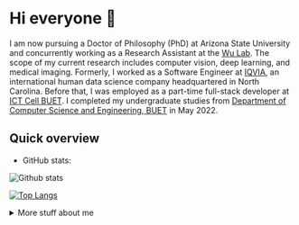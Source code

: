 # Hi everyone :wave:

I am now pursuing a Doctor of Philosophy (PhD) at Arizona State University and concurrently working as a Research Assistant at the  [Wu Lab](https://labs.engineering.asu.edu/wulab/). The scope of my current research includes computer vision, deep learning, and medical imaging. Formerly, I worked as a Software Engineer at [IQVIA](https://www.iqvia.com/), an international human data science company headquartered in North Carolina. Before that, I was employed as a part-time full-stack developer at [ICT Cell BUET](https://www.buet.ac.bd/info/Home/ICTCell). I completed my undergraduate studies from [Department of Computer Science and Engineering, BUET](https://cse.buet.ac.bd/) in May 2022.


## Quick overview
* GitHub stats:  

![Github stats](https://github-readme-stats.vercel.app/api?username=Rafsani&hide=stars,issues,contribs&show_icons=true&theme=radical&count_private=true)

[![Top Langs](https://github-readme-stats.vercel.app/api/top-langs/?username=Rafsani&langs_count=6&hide=html,css&layout=compact&theme=radical&include_all_commits=true)](https://github.com/Rafsani/github-readme-stats)

<details>
<summary>
  More stuff about me
</summary>

 

## What I do

I am currently working on multiple research project which include image segmentation using diffusion models. My research works mainly focus on Computer Vision and Medical Images.

## My skills 📜

### Web technologies

- <img src="https://media1.giphy.com/media/ln7z2eWriiQAllfVcn/giphy.gif?cid=790b761118c930ca4ec1368514abd87d7e3fd452fd865464&rid=giphy.gif&ct=s" height='15px' width='15px' > JavaScript
- <img src="https://icon-library.com/images/java-icon-images/java-icon-images-11.jpg" height='18px' width='18px' > Java
- <img src="https://www.clipartmax.com/png/small/39-396037_big-image-python-gif-file-logo.png" height='15px' width='15px' > Python
- <img src="https://www.staffworx.co.uk/wp-content/uploads/2021/09/nextjs-gif.gif" height='12px' width='18px' > Next.js
- <img src="https://cdn.freebiesupply.com/logos/large/2x/react-1-logo-png-transparent.png" height='15px' width='15px' > Reactjs
- <img src="https://www.offidocs.com/imageswebp/logohtmlhtml5.jpg.webp" height='18px' width='18px' > HTML, CSS
- <img src="https://res.cloudinary.com/arcjet-media/image/upload/c_scale,w_256/v1608734952/z8hzeszc9eb3sp3vp3qc.jpg" height='18px' width='18px' > Tailwind CSS
- <img src="https://www.clipartmax.com/png/middle/89-894960_js-discord-bot-logo-node-js-and-react-js.png" height='18px' width='18px' > Node.js 
- <img src="https://cdn.worldvectorlogo.com/logos/django.svg" height='18px' width='18px' > Django
- <img src="https://cms-assets.tutsplus.com/cdn-cgi/image/width=300/uploads/users/45/posts/19786/preview_image/django-rest-framework-wide-retina-preview.gif" height='18px' width='18px' > Django Rest Framework
- <img src="https://undocumentedmatlab.com/images/PostgreSQL.gif" height='18px' width='18px' > Postgres
- <img src="https://www.iconsdb.com/icons/preview/soylent-red/mysql-xxl.png" height='18px' width='18px' > MySQL
- <img src="https://cdn.iconscout.com/icon/free/png-256/mongodb-3629020-3030245.png" height='18px' width='18px' > MongoDB
- <img src="https://www.laurel-group.com/wp-content/uploads/AWS-logo.png" height='18px' width='18px' > Aws 
  

### Application Development

- Next Best Actions [IQVIA]
- Finance Tracker [IICT BUET]
- College Database System
- SkillNao


## What I'm currently learning 📚

- Diving into Diffusion Models based Medical Image Segmentation and CLIP models for medical images
- Developing new methods for Disease Subtyping using medical images and cutting edge Deep learning methods 


</details>
